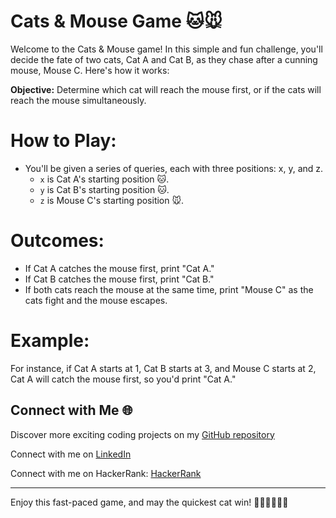 # Cats & Mouse Game 🐱🐭

Welcome to the Cats & Mouse game! In this simple and fun challenge, you'll decide the fate of two cats, Cat A and Cat B, as they chase after a cunning mouse, Mouse C. Here's how it works:

**Objective:** Determine which cat will reach the mouse first, or if the cats will reach the mouse simultaneously.

# **How to Play:**
- You'll be given a series of queries, each with three positions: x, y, and z.
    - `x` is Cat A's starting position 🐱.
    - `y` is Cat B's starting position 🐱.
    - `z` is Mouse C's starting position 🐭.

# **Outcomes:**
- If Cat A catches the mouse first, print "Cat A."
- If Cat B catches the mouse first, print "Cat B."
- If both cats reach the mouse at the same time, print "Mouse C" as the cats fight and the mouse escapes.

# **Example:** 
For instance, if Cat A starts at 1, Cat B starts at 3, and Mouse C starts at 2, Cat A will catch the mouse first, so you'd print "Cat A."

## Connect with Me 🌐 

Discover more exciting coding projects on my [GitHub repository](https://github.com/Maham-j)

Connect with me on [LinkedIn](https://www.linkedin.com/in/maham-jamil-268584267)

Connect with me on HackerRank: [HackerRank ](https://www.hackerrank.com/maham_jamil)

---


Enjoy this fast-paced game, and may the quickest cat win! 🏃‍♂️🏃‍♀️🐁🐾
